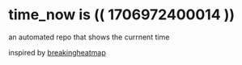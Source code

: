 # time_now is (( 1706972400014 ))

an automated repo that shows the currnent time

inspired by [breakingheatmap](https://github.com/breakingheatmap/breakingheatmap)